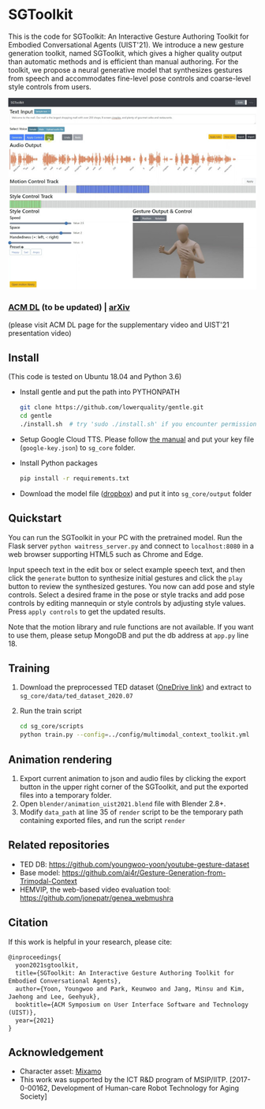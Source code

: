 # SGToolkit

This is the code for SGToolkit: An Interactive Gesture Authoring Toolkit for Embodied Conversational Agents (UIST'21). 
We introduce a new gesture generation toolkit, named SGToolkit, which gives a higher quality output than automatic methods and is efficient than manual authoring. 
For the toolkit, we propose a neural generative model that synthesizes gestures from speech and accommodates fine-level pose controls and coarse-level style controls from users.

![SCREENSHOT](static/screenshot.jpg)

### [ACM DL](https://doi.org/10.1145/3472749.3474789) (to be updated) | [arXiv](https://arxiv.org/pdf/2108.04636.pdf)
(please visit ACM DL page for the supplementary video and UIST'21 presentation video)

## Install

(This code is tested on Ubuntu 18.04 and Python 3.6)

* Install gentle and put the path into PYTHONPATH
    ```bash
    git clone https://github.com/lowerquality/gentle.git
    cd gentle
    ./install.sh  # try 'sudo ./install.sh' if you encounter permission errors
    ```

* Setup Google Cloud TTS. Please follow [the manual](https://cloud.google.com/docs/authentication/getting-started) and put your key file (`google-key.json`) to `sg_core` folder.

* Install Python packages
    ```bash
    pip install -r requirements.txt 
    ```

* Download the model file ([dropbox](https://www.dropbox.com/s/b5rwtn60j4tf2vr/multimodal_context_checkpoint_best.bin?dl=0)) and put it into `sg_core/output` folder


## Quickstart

You can run the SGToolkit in your PC with the pretrained model. Run the Flask server `python waitress_server.py` and connect to `localhost:8080` in a web browser supporting HTML5 such as Chrome and Edge.

Input speech text in the edit box or select example speech text, 
and then click the `generate` button to synthesize initial gestures and click the `play` button to review the synthesized gestures.
You now can add pose and style controls. Select a desired frame in the pose or style tracks and add pose controls by editing mannequin or style controls by adjusting style values.
Press `apply controls` to get the updated results. 

Note that the motion library and rule functions are not available. If you want to use them, please setup MongoDB and put the db address at `app.py` line 18.  


## Training

1. Download the preprocessed TED dataset ([OneDrive link](https://kaistackr-my.sharepoint.com/:u:/g/personal/zeroyy_kaist_ac_kr/EWwpDefvifdCvVKkExlv12QBoRdjiyqy9BXnLGMzFD-HeQ?e=WPUtgo)) and extract to `sg_core/data/ted_dataset_2020.07`

2. Run the train script
   ```bash
   cd sg_core/scripts
   python train.py --config=../config/multimodal_context_toolkit.yml
   ```


## Animation rendering

1. Export current animation to json and audio files by clicking the export button in the upper right corner of the SGToolkit, and put the exported files into a temporary folder.
2. Open `blender/animation_uist2021.blend` file with Blender 2.8+.   
3. Modify `data_path` at line 35 of `render` script to be the temporary path containing exported files, and run the script `render` 


## Related repositories

* TED DB: https://github.com/youngwoo-yoon/youtube-gesture-dataset 
* Base model: https://github.com/ai4r/Gesture-Generation-from-Trimodal-Context
* HEMVIP, the web-based video evaluation tool: https://github.com/jonepatr/genea_webmushra


## Citation
If this work is helpful in your research, please cite:
```text
@inproceedings{
  yoon2021sgtoolkit,
  title={SGToolkit: An Interactive Gesture Authoring Toolkit for Embodied Conversational Agents},
  author={Yoon, Youngwoo and Park, Keunwoo and Jang, Minsu and Kim, Jaehong and Lee, Geehyuk},
  booktitle={ACM Symposium on User Interface Software and Technology (UIST)},
  year={2021}
}
```

## Acknowledgement

* Character asset: [Mixamo](https://www.mixamo.com/)
* This work was supported by the ICT R&D program of MSIP/IITP. [2017-0-00162, Development of Human-care Robot Technology for Aging Society]
